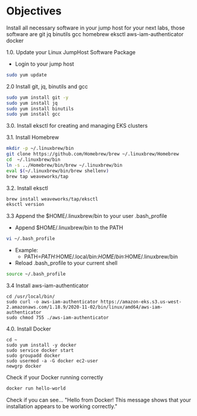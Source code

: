 # Objectives
Install all necessary software in your jump host for your next labs, those software are 
git
jq
binutils
gcc
homebrew
eksctl
aws-iam-authenticator
docker

1.0. Update your Linux JumpHost Software Package
- Login to your jump host
```bash
sudo yum update
```

2.0 Install git, jq, binutils and gcc
```bash
sudo yum install git -y
sudo yum install jq
sudo yum install binutils
sudo yum install gcc
```
3.0. Install eksctl for creating and managing EKS clusters

3.1. Install Homebrew
```bash
mkdir -p ~/.linuxbrew/bin
git clone https://github.com/Homebrew/brew ~/.linuxbrew/Homebrew
cd  ~/.linuxbrew/bin 
ln -s ../Homebrew/bin/brew ~/.linuxbrew/bin
eval $(~/.linuxbrew/bin/brew shellenv)
brew tap weaveworks/tap
```

3.2. Install eksctl
```bash
brew install weaveworks/tap/eksctl
eksctl version
```
3.3 Append the $HOME/.linuxbrew/bin to your user .bash_profile
- Append $HOME/.linuxbrew/bin to the PATH
```bash
vi ~/.bash_profile
```
- Example:
  - PATH=$PATH:$HOME/.local/bin:$HOME/bin:$HOME/.linuxbrew/bin
- Reload .bash_profile to your current shell
```bash
source ~/.bash_profile
```

3.4 Install aws-iam-authenticator
```
cd /usr/local/bin/
sudo curl -o aws-iam-authenticator https://amazon-eks.s3.us-west-2.amazonaws.com/1.18.9/2020-11-02/bin/linux/amd64/aws-iam-authenticator
sudo chmod 755 ./aws-iam-authenticator
```

4.0. Install Docker
```
cd ~
sudo yum install -y docker
sudo service docker start
sudo groupadd docker
sudo usermod -a -G docker ec2-user
newgrp docker 
```
Check if your Docker running correctly
```bash
docker run hello-world
```
Check if you can see...
"Hello from Docker! This message shows that your installation appears to be working correctly."

